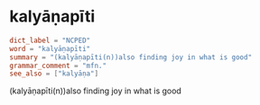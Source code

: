# kalyāṇapīti

``` toml
dict_label = "NCPED"
word = "kalyāṇapīti"
summary = "(kalyāṇapīti(n))also finding joy in what is good"
grammar_comment = "mfn."
see_also = ["kalyāṇa"]
```

(kalyāṇapīti(n))also finding joy in what is good

